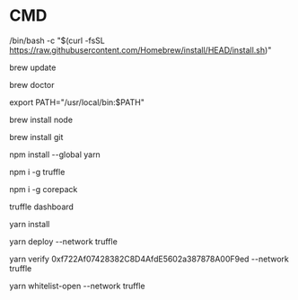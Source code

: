 # CMD
/bin/bash -c "$(curl -fsSL https://raw.githubusercontent.com/Homebrew/install/HEAD/install.sh)"

brew update

brew doctor

export PATH="/usr/local/bin:$PATH"

brew install node

brew install git

npm install --global yarn

npm i -g truffle

npm i -g corepack

truffle dashboard

yarn install

yarn deploy --network truffle

yarn verify 0xf722Af07428382C8D4AfdE5602a387878A00F9ed --network truffle

yarn whitelist-open --network truffle

